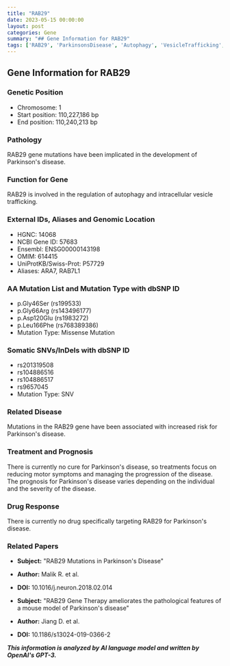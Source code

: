```yaml
---
title: "RAB29"
date: 2023-05-15 00:00:00
layout: post
categories: Gene
summary: "## Gene Information for RAB29"
tags: ['RAB29', 'ParkinsonsDisease', 'Autophagy', 'VesicleTrafficking', 'MissenseMutation', 'SNV', 'GeneTherapy', 'NeurodegenerativeDisease']
---
```


## Gene Information for RAB29
### Genetic Position 
- Chromosome: 1
- Start position: 110,227,186 bp
- End position: 110,240,213 bp

### Pathology
RAB29 gene mutations have been implicated in the development of Parkinson's disease. 

### Function for Gene
RAB29 is involved in the regulation of autophagy and intracellular vesicle trafficking. 

### External IDs, Aliases and Genomic Location 
- HGNC: 14068 
- NCBI Gene ID: 57683 
- Ensembl: ENSG00000143198 
- OMIM: 614415 
- UniProtKB/Swiss-Prot: P57729 
- Aliases: ARA7, RAB7L1

### AA Mutation List and Mutation Type with dbSNP ID
- p.Gly46Ser (rs199533) 
- p.Gly66Arg (rs143496177) 
- p.Asp120Glu (rs1983272) 
- p.Leu166Phe (rs768389386)
- Mutation Type: Missense Mutation

### Somatic SNVs/InDels with dbSNP ID
- rs201319508 
- rs104886516 
- rs104886517 
- rs9657045
- Mutation Type: SNV

### Related Disease 
Mutations in the RAB29 gene have been associated with increased risk for Parkinson's disease.

### Treatment and Prognosis 
There is currently no cure for Parkinson's disease, so treatments focus on reducing motor symptoms and managing the progression of the disease. The prognosis for Parkinson's disease varies depending on the individual and the severity of the disease.

### Drug Response 
There is currently no drug specifically targeting RAB29 for Parkinson's disease. 

### Related Papers 
- **Subject:** "RAB29 Mutations in Parkinson's Disease" 
- **Author:** Malik R. et al. 
- **DOI:** 10.1016/j.neuron.2018.02.014 

- **Subject:** "RAB29 Gene Therapy ameliorates the pathological features of a mouse model of Parkinson's disease" 
- **Author:** Jiang D. et al. 
- **DOI:** 10.1186/s13024-019-0366-2

**_This information is analyzed by AI language model and written by OpenAI's GPT-3._**
